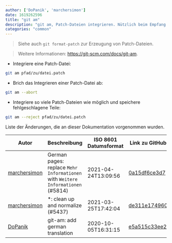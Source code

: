 ```yaml
---
author: ['DoPanik', 'marchersimon']
date: 1619262596
title: "git am"
description: "git am, Patch-Dateien integrieren. Nützlich beim Empfang von Commits per E-Mail."
categories: "common"
---
```

> Siehe auch `git format-patch` zur Erzeugung von Patch-Dateien.

> Weitere Informationen: <https://git-scm.com/docs/git-am>.

- Integriere eine Patch-Datei:

```bash
git am pfad/zu/datei.patch
```

- Brich das Integrieren einer Patch-Datei ab:

```bash
git am --abort
```

- Integriere so viele Patch-Dateien wie möglich und speichere fehlgeschlagene Teile:

```bash
git am --reject pfad/zu/datei.patch
```
Liste der Änderungen, die an dieser Dokumentation vorgenommen wurden.


Autor | Beschreibung | ISO 8601 Datumsformat | Link zu GitHub
------|-----|-----|-----
[marchersimon](mailto:50295997+marchersimon@users.noreply.github.com) | German pages: replace `Mehr Informationen` with `Weitere Informationen` (#5814) | 2021-04-24T13:09:56 | [0a15df6ce3d7](https://github.com/tldr-pages/tldr/commit/0a15df6ce3d790b71b8fa4ae2e8befe0ed0806c7)
[marchersimon](mailto:50295997+marchersimon@users.noreply.github.com) | *: clean up and normalize (#5437) | 2021-03-25T17:42:04 | [de311e174960](https://github.com/tldr-pages/tldr/commit/de311e17496083a7f805793ef228995ecc7e8c97)
[DoPanik](mailto:963151+DoPaNik@users.noreply.github.com) | git-am: add german translation | 2020-10-05T16:31:15 | [e5a515c33ee2](https://github.com/tldr-pages/tldr/commit/e5a515c33ee27c5def3e0d263c39d4768be50555)

